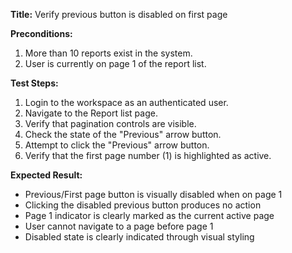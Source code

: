 **Title:** Verify previous button is disabled on first page

**Preconditions:**
  1. More than 10 reports exist in the system.
  2. User is currently on page 1 of the report list.

**Test Steps:**
  1. Login to the workspace as an authenticated user.
  2. Navigate to the Report list page.
  3. Verify that pagination controls are visible.
  4. Check the state of the "Previous" arrow button.
  5. Attempt to click the "Previous" arrow button.
  6. Verify that the first page number (1) is highlighted as active.

**Expected Result:**
* Previous/First page button is visually disabled when on page 1
* Clicking the disabled previous button produces no action
* Page 1 indicator is clearly marked as the current active page
* User cannot navigate to a page before page 1
* Disabled state is clearly indicated through visual styling